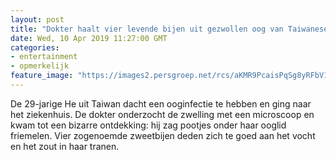 ```yaml
---
layout: post
title: "Dokter haalt vier levende bijen uit gezwollen oog van Taiwanese vrouw"
date: Wed, 10 Apr 2019 11:27:00 GMT
categories: 
- entertainment 
- opmerkelijk 
feature_image: "https://images2.persgroep.net/rcs/aKMR9PcaisPqSg8yRFbV1jWkUqw/diocontent/145233442/_fitwidth/400/?appId=21791a8992982cd8da851550a453bd7f&quality=0.7"
---
```


De 29-jarige He uit Taiwan dacht een ooginfectie te hebben en ging naar het ziekenhuis. De dokter onderzocht de zwelling met een microscoop en kwam tot een bizarre ontdekking: hij zag pootjes onder haar ooglid friemelen. Vier zogenoemde zweetbijen deden zich te goed aan het vocht en het zout in haar tranen.
